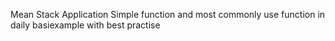 Mean Stack Application
Simple function and most commonly use function in daily basiexample with best practise
